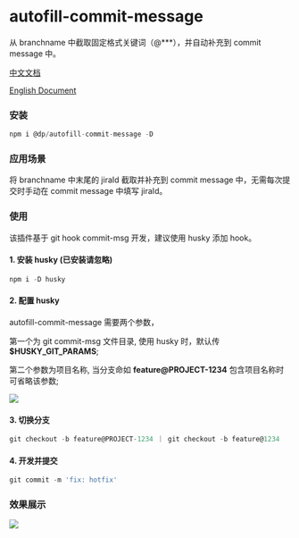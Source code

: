 # autofill-commit-message

从 branchname 中截取固定格式关键词（@\*\*\*），并自动补充到 commit message 中。

[中文文档](https://github.com/Zwe1/autofill-commit-message/blob/master/README.zh-CN.md)

[English Document](https://github.com/Zwe1/autofill-commit-message)

### 安装

```js
npm i @dp/autofill-commit-message -D
```

### 应用场景

将 branchname 中末尾的 jiraId 截取并补充到 commit message 中，无需每次提交时手动在 commit message 中填写 jiraId。

### 使用

该插件基于 git hook commit-msg 开发，建议使用 husky 添加 hook。

#### 1. 安装 husky (已安装请忽略)

```js
npm i -D husky
```

#### 2. 配置 husky

autofill-commit-message 需要两个参数，

第一个为 git commit-msg 文件目录, 使用 husky 时，默认传 **\$HUSKY_GIT_PARAMS**;

第二个参数为项目名称, 当分支命如 **feature@PROJECT-1234** 包含项目名称时可省略该参数;

<img src="https://tosv.byted.org/obj/tostest/bcdn/commit.png">

#### 3. 切换分支

```js
git checkout -b feature@PROJECT-1234 ｜ git checkout -b feature@1234
```

#### 4. 开发并提交

```js
git commit -m 'fix: hotfix'
```

### 效果展示

<img src="https://tosv.byted.org/obj/tostest/bcdn/husky.png">
